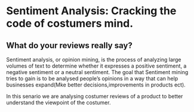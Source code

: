 # Sentiment Analysis: Cracking the code of costumers mind.
## What do your reviews really say?

Sentiment analysis, or opinion mining, is the process of analyzing large volumes of text to determine whether it expresses a positive sentiment, a negative sentiment or a neutral sentiment.
The goal that Sentiment mining tries to gain is to be analysed people’s opinions in a way that can help businesses expand(Mke better decisions,improvements in products ect).

In this senario we are analysing costumer reviews of a product to better understand the viewpoint of the costumer.


